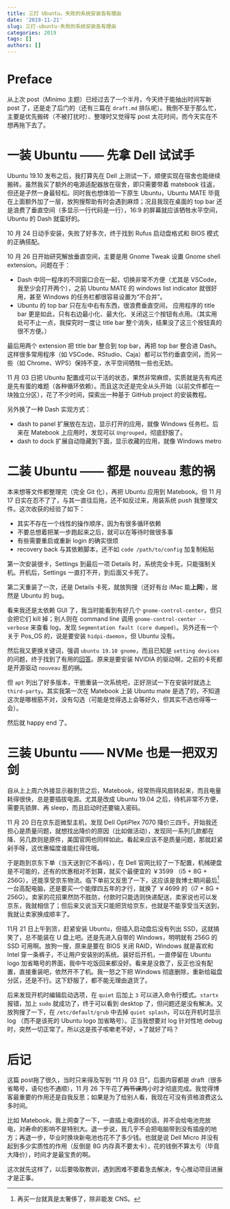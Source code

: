 ```yaml
---
title: 三打 Ubuntu，失败的系统安装各有理由
date: '2019-11-21'
slug: 三打-ubuntu-失败的系统安装各有理由
categories: 2019
tags: []
authors: []
---
```




# Preface

从上次 post（Minimo 主题）已经过去了一个半月，今天终于能抽出时间写新 post 了，还是走了后门的（还有三篇在 `draft.md` 排队呢）。我倒不至于那么忙，主要是优先搬砖（不被打扰时）、整理时又觉得写 post 太花时间，而今天实在不想再拖下去了。



# 一装 Ubuntu —— 先拿 Dell 试试手

Ubuntu 19.10 发布之后，我打算先在 Dell 上测试一下，顺便实现在宿舍也能继续搬砖。虽然我买了额外的电源适配器放在宿舍，即只需要带着 matebook 往返，但还是孑然一身最轻松。同时我也想体验一下原生 Ubuntu，Ubuntu MATE 毕竟在上面额外加了一层，放狗搜帮助有时会遇到麻烦；况且我现在桌面的 top bar 还是浪费了垂直空间（多显示一行代码是一行），16:9 的屏幕就应该牺牲水平空间，Ubuntu 的 Dash 就蛮好的。

10 月 24 日动手安装，失败了好多次，终于找到 Rufus 启动盘格式和 BIOS 模式的正确搭配。

10 月 26 日开始研究解放垂直空间，主要是用 Gnome Tweak 设置 Gnome shell extension。问题在于：

- Dash 中同一程序的不同窗口合在一起，切换非常不方便（尤其是 VSCode，我至少会打开两个），之前 Ubuntu MATE 的 windows list indicator 就很好用，甚至 Windows 的任务栏都很容易设置为“不合并”。
- Ubuntu 的 top bar 只在左中右有东西，很浪费垂直空间， 应用程序的 title bar 更是如此，只有右边最小化、最大化、关闭这三个按钮有点用。（其实用处可不止一点，我探究时一度让 title bar 整个消失，结果没了这三个按钮真的很不方便。）

最后用两个 extension 把 title bar 整合到 top bar，再把 top bar 整合进 Dash。这样很多常用程序（如 VSCode、RStudio、Caja）都可以节约垂直空间，而另一些（如 Chrome、WPS）保持不变，水平空间牺牲一些也无妨。

11 月 03 日把 Ubuntu 配置成可以干活的状态，果然非常麻烦，实质就是先有鸡还是先有蛋的难题（各种循环依赖）。而且这次还是完全从头开始（以前文件都在一块独立分区），花了不少时间，探索出一种基于 GitHub project 的安装教程。

另外换了一种 Dash 实现方式：

- dash to panel 扩展放在左边，显示打开的应用，就像 Windows 任务栏。后来在 Matebook 上应用时，发现可以 `Ungrouped`，彻底舒服了。
- dash to dock 扩展自动隐藏到下面，显示收藏的应用，就像 Windows metro



# 二装 Ubuntu —— 都是 `nouveau` 惹的祸

本来想等文件都整理完（完全 Git 化），再把 Ubuntu 应用到 Matebook。但 11 月 17 日实在忍不了了，与其一直往后拖，还不如反过来，用装系统 push 我整理文件。这次收获的经验了如下：

- 其实不存在一个线性的操作顺序，因为有很多循环依赖
- 不要总想着把某一步跑起来之后，就可以在等待时做很多事
- 有些需要重启或重新 login 的确实很烦
- recovery back 与其依赖脚本，还不如 `code /path/to/config` 加复制粘贴

第一次安装很卡，Settings 到最后一项 Details 时，系统完全卡死，只能强制关机。开机后，Settings 一直打不开，到后面又卡死了。

第二天重装了一次，还是 Details 卡死，就放狗搜（还好有台 iMac 能**上网**），居然是 Ubuntu 的 bug。

看来我还是太依赖 GUI 了，我当时能看到有好几个 `gnome-control-center`，但只会把它们 kill 掉；别人则在 command line 调用 `gnome-control-center --verbose` 来查看 log，发现 `Segmentation fault (core dumped)`。另外还有一个关于 Pos_OS 的，说是要安装 `hidpi-daemon`，但 Ubuntu 没有。

然后我又更换关键词，强调 `ubuntu 19.10 gnome`，而且已知是 `setting devices` 的问题，终于找到了有用的[回答](https://askubuntu.com/questions/1182647/#answer-1183137)。原来是要安装 NVIDIA 的驱动啊，之前的卡死都是开源驱动 `nouveau` 惹的祸。

但 `apt` 列出了好多版本，干脆重装一次系统吧，正好测试一下在安装时就选上 `third-party`。其实我第一次在 Matebook 上装 Ubuntu mate 是选了的，不知道这次是哪根筋不对，没有勾选（可能是觉得选上会等好久，但其实不选也得等一会）。

然后就 happy end 了。



# 三装 Ubuntu —— NVMe 也是一把双刃剑

自从上上周六外接显示器到货之后，Matebook，经常热得风扇转起来，而且电量耗得很快，总是要插拔电源。尤其是改成 Ubuntu 19.04 之后，待机非常不方便，需要先锁屏、再 sleep，而且启动时还要输入密码。

11 月 20 日在京东逛微型主机，发现 Dell OptiPlex 7070 降价三四千。开始我还担心是质量问题，就想找出降价的原因（比如做活动），发现同一系列几款都在降、另几款则是原件，美国官网也同样如此。看起来应该不是质量问题，那就赶紧剁手呀，这优惠幅度谁能扛得住哦。

于是跑到京东下单（当天送到它不香吗），在 Dell 官网比较了一下配置，机械硬盘是不可能的，还有的优惠相对不划算，就买个最便宜的 ￥3599 （i5 + 8G + 256G），还能享受京东物流。临下单前又反思了一下，这应该是我博士期间最后[^1]一台高配电脑，还是要买一个能撑四五年的才行，就换了 ￥4699 的（i7 + 8G + 256G）。卖家的花招果然防不胜防，付款时只能选则快递配送，卖家说也可以发京东，我就相信了；但后来又说当天只能把货给京东，也就是不能享受当天送到，我就让卖家换成顺丰了。

[^1]: 再买一台就真是太奢侈了，除非能发 CNS。

11月 21 日上午到货，赶紧安装 Ubuntu，但插入启动盘后没有列出 SSD，这就搞笑了，总不能装在 U 盘上吧。还是先进入自带的 Windows，明明就有 256G 的 SSD 可用啊。放狗一搜，原来是要在 BIOS 关闭 RAID，Windows 就是喜欢和 Intel 穿一条裤子，不让用户安装别的系统。装好后开机，一直停留在 Ubuntu logo 加省略号的界面，我中午吃饭回来都没好。看来是没救了，反正也没有配置，直接重装吧，依然开不了机。我一怒之下把 Windows 彻底删除，重新给磁盘分区，还是不行。这下舒服了，都不能无理由退货了。

后来发现开机时编辑启动选项，在 `quiet` 后加上 `3` 可以进入命令行模式。`startx` 报错，加上 `sudo` 就成功了，终于可以看到 desktop 了，但问题还是没有解决。又放狗搜了一下，在 `/etc/default/grub` 中去掉 `quiet splash`，可以在开机时显示 log （而不是该死的 Ubuntu logo 加省略号）。正当我想要对 log 针对性地 debug 时，突然一切正常了。所以这是孩子咳嗽老不好，×了就好了吗？



# 后记

这篇 post拖了很久，当时只来得及写到 “11 月 03 日”，后面内容都是 draft（很多省略号，语句也不通顺），11 月 26 下午花了~~两节课~~两小时才彻底完成。我觉得博客最重要的作用还是自我反思；如果是为了给别人看，我现在可没有资格浪费这么多时间。

比如 Matebook，我上网查了一下，一直插上电源线的话，并不会给电池充放电，对寿命的影响不是特别大。退一步说，我几乎不会把电脑带到没有插座的地方；再退一步，毕业时换块新电池也花不了多少钱。也就是说 Dell Micro 并没有起到多少实质性的作用（反倒是 8G 内存真不要太卡），花的钱倒不算太亏（毕竟大降价），时间才是最宝贵的啊。

这次就先这样了，以后要吸取教训，遇到困难不要着急去解决，专心推动项目进展才是正事。

